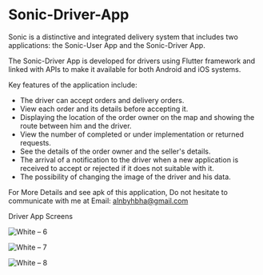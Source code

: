 # Sonic-Driver-App

Sonic is a distinctive and integrated delivery system that includes two applications: the Sonic-User App and the Sonic-Driver App.

The Sonic-Driver App is developed for drivers using Flutter framework and linked with APIs to make it available for both Android and iOS systems.

Key features of the application include:
* The driver can accept orders and delivery orders.
* View each order and its details before accepting it.
* Displaying the location of the order owner on the map and showing the route between him and the driver.
* View the number of completed or under implementation or returned requests.
* See the details of the order owner and the seller's details.
* The arrival of a notification to the driver when a new application is received to accept or rejected if it does not suitable with it.
* The possibility of changing the image of the driver and his data.

For More Details and see apk of this application, Do not hesitate to communicate with me at Email: alnbyhbha@gmail.com

Driver App Screens

![White – 6](https://user-images.githubusercontent.com/42490211/236887273-7c70a241-c191-46be-a42b-7e81a8291232.jpg)

![White – 7](https://user-images.githubusercontent.com/42490211/236893880-731dfb20-cbc2-4026-aff8-9b4ac6a6d85a.jpg)

![White – 8](https://user-images.githubusercontent.com/42490211/236894413-a3e62765-b9df-44db-aed3-1ce8b34bd954.jpg)
